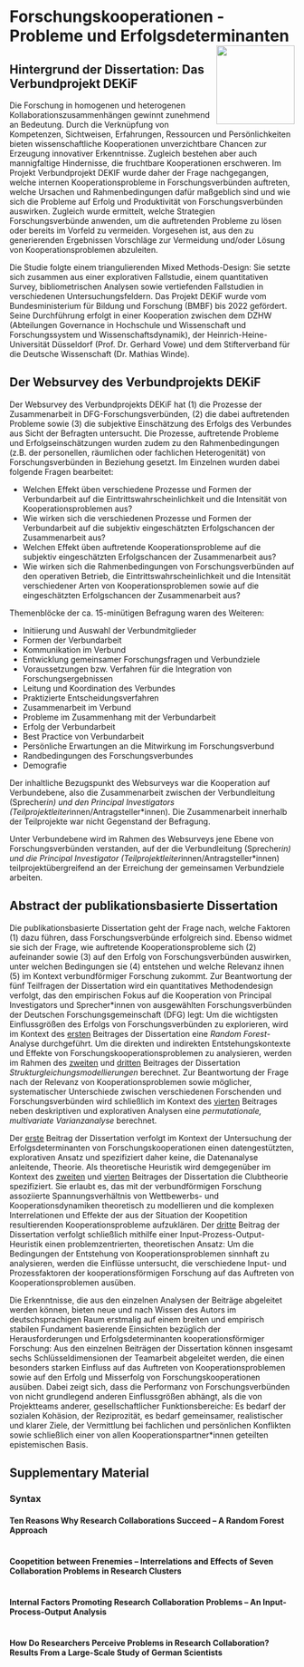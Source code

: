 
<!-- README.md is generated from README.Rmd. Please edit that file -->

# Forschungskooperationen - Probleme und Erfolgsdeterminanten <a href='https://tidyverse.tidyverse.org'><img src='https://github.com/MalteHueckstaedt/PhD_Supplementary_Material/blob/main/1024px-Leibniz-Universita%CC%88t_Hannover.svg.png' align="right" height="138.5" /></a>

## Hintergrund der Dissertation: Das Verbundprojekt DEKiF

Die Forschung in homogenen und heterogenen Kollaborationszusammenhängen gewinnt zunehmend an Bedeutung. Durch die Verknüpfung von Kompetenzen, Sichtweisen, Erfahrungen, Ressourcen und Persönlichkeiten bieten wissenschaftliche Kooperationen unverzichtbare Chancen zur Erzeugung innovativer Erkenntnisse. Zugleich bestehen aber auch mannigfaltige Hindernisse, die fruchtbare Kooperationen erschweren. Im Projekt Verbundprojekt DEKIF wurde daher der Frage nachgegangen, welche internen Kooperationsprobleme in Forschungsverbünden auftreten, welche Ursachen und Rahmenbedingungen dafür maßgeblich sind und wie sich die Probleme auf Erfolg und Produktivität von Forschungsverbünden auswirken. Zugleich wurde ermittelt, welche Strategien Forschungsverbünde anwenden, um die auftretenden Probleme zu lösen oder bereits im Vorfeld zu vermeiden. Vorgesehen ist, aus den zu generierenden Ergebnissen Vorschläge zur Vermeidung und/oder Lösung von Kooperationsproblemen abzuleiten.

Die Studie folgte einem triangulierenden Mixed Methods-Design: Sie setzte sich zusammen aus einer explorativen Fallstudie, einem quantitativen Survey, bibliometrischen Analysen sowie vertiefenden Fallstudien in verschiedenen Untersuchungsfeldern.
Das Projekt DEKiF wurde vom Bundesministerium für Bildung und Forschung (BMBF) bis 2022 gefördert. Seine Durchführung erfolgt in einer Kooperation zwischen dem DZHW (Abteilungen Governance in Hochschule und Wissenschaft und Forschungssystem und Wissenschaftsdynamik), der Heinrich-Heine-Universität Düsseldorf (Prof. Dr. Gerhard Vowe) und dem Stifterverband für die Deutsche Wissenschaft (Dr. Mathias Winde).

## Der Websurvey des Verbundprojekts DEKiF 

Der Websurvey des Verbundprojekts DEKiF hat (1) die Prozesse der Zusammenarbeit in DFG-Forschungsverbünden, (2) die dabei auftretenden Probleme sowie (3) die subjektive Einschätzung des Erfolgs des Verbundes aus Sicht der Befragten untersucht. Die Prozesse, auftretende Probleme und Erfolgseinschätzungen wurden zudem zu den Rahmenbedingungen (z.B. der personellen, räumlichen oder fachlichen Heterogenität) von Forschungsverbünden in Beziehung gesetzt. Im Einzelnen wurden dabei folgende Fragen bearbeitet:

- Welchen Effekt üben verschiedene Prozesse und Formen der Verbundarbeit auf die Eintrittswahrscheinlichkeit und die Intensität von Kooperationsproblemen aus?
- Wie wirken sich die verschiedenen Prozesse und Formen der Verbundarbeit auf die subjektiv eingeschätzten Erfolgschancen der Zusammenarbeit aus?
- Welchen Effekt üben auftretende Kooperationsprobleme auf die subjektiv eingeschätzten Erfolgschancen der Zusammenarbeit aus?
- Wie wirken sich die Rahmenbedingungen von Forschungsverbünden auf den operativen Betrieb, die Eintrittswahrscheinlichkeit und die Intensität verschiedener Arten von Kooperationsproblemen sowie auf die eingeschätzten Erfolgschancen der Zusammenarbeit aus?

Themenblöcke der ca. 15-minütigen Befragung waren des Weiteren:

- Initiierung und Auswahl der Verbundmitglieder
- Formen der Verbundarbeit
- Kommunikation im Verbund
- Entwicklung gemeinsamer Forschungsfragen und Verbundziele
- Voraussetzungen bzw. Verfahren für die Integration von Forschungsergebnissen
- Leitung und Koordination des Verbundes
- Praktizierte Entscheidungsverfahren
- Zusammenarbeit im Verbund
- Probleme im Zusammenhang mit der Verbundarbeit
- Erfolg der Verbundarbeit
- Best Practice von Verbundarbeit
- Persönliche Erwartungen an die Mitwirkung im Forschungsverbund
- Randbedingungen des Forschungsverbundes
- Demografie
 
Der inhaltliche Bezugspunkt des Websurveys war die Kooperation auf Verbundebene, also die Zusammenarbeit zwischen der Verbundleitung (Sprecher*in) und den Principal Investigators (Teilprojektleiter*innen/Antragsteller*innen). Die Zusammenarbeit innerhalb der Teilprojekte war nicht Gegenstand der Befragung.

Unter Verbundebene wird im Rahmen des Websurveys jene Ebene von Forschungsverbünden verstanden, auf der die Verbundleitung (Sprecher*in) und die Principal Investigator (Teilprojektleiter*innen/Antragsteller*innen) teilprojektübergreifend an der Erreichung der gemeinsamen Verbundziele arbeiten.

## Abstract der publikationsbasierte Dissertation

Die publikationsbasierte Dissertation geht der Frage nach, welche Faktoren (1) dazu führen, dass Forschungsverbünde erfolgreich sind. Ebenso widmet sie sich der Frage, wie auftretende Kooperationsprobleme sich (2) aufeinander sowie (3) auf den Erfolg von Forschungsverbünden auswirken, unter welchen Bedingungen sie (4) entstehen und welche Relevanz ihnen (5) im Kontext verbundförmiger Forschung zukommt. Zur Beantwortung der fünf Teilfragen der Dissertation wird ein quantitatives Methodendesign verfolgt, das den empirischen Fokus auf die Kooperation von Principal Investigators und Sprecher\*innen von ausgewählten Forschungsverbünden der Deutschen Forschungsgemeinschaft (DFG) legt: Um die wichtigsten Einflussgrößen des Erfolgs von Forschungsverbünden zu explorieren, wird im Kontext des [ersten](#beitrag1) Beitrages der Dissertation eine _Random Forest_-Analyse durchgeführt. Um die direkten und indirekten Entstehungskontexte und Effekte von Forschungskooperationsproblemen zu analysieren, werden im Rahmen des [zweiten](#beitrag2) und [dritten](#beitrag3) Beitrages der Dissertation _Strukturgleichungsmodellierungen_ berechnet. Zur Beantwortung der Frage nach der Relevanz von Kooperationsproblemen sowie möglicher, systematischer Unterschiede zwischen verschiedenen Forschenden und Forschungsverbünden wird schließlich im Kontext des [vierten](#beitrag4) Beitrages neben deskriptiven und explorativen Analysen eine _permutationale, multivariate Varianzanalyse_ berechnet.

Der [erste](#beitrag1) Beitrag der Dissertation verfolgt im Kontext der Untersuchung der Erfolgsdeterminanten von Forschungskooperationen einen datengestützten, explorativen Ansatz und spezifiziert daher keine, die Datenanalyse anleitende, Theorie. Als theoretische Heuristik wird demgegenüber im Kontext des [zweiten](#beitrag2) und [vierten](#beitrag4) Beitrages der Dissertation die Clubtheorie spezifiziert. Sie erlaubt es, das mit der verbundförmigen Forschung assoziierte Spannungsverhältnis von Wettbewerbs- und Kooperationsdynamiken theoretisch zu modellieren und die komplexen Interrelationen und Effekte der aus der Situation der Koopetition resultierenden Kooperationsprobleme aufzuklären. Der [dritte](#beitrag3) Beitrag der Dissertation verfolgt schließlich mithilfe einer Input-Prozess-Output-Heuristik einen problemzentrierten, theoretischen Ansatz: Um die Bedingungen der Entstehung von Kooperationsproblemen sinnhaft zu analysieren, werden die Einflüsse untersucht, die verschiedene Input- und Prozessfaktoren der kooperationsförmigen Forschung auf das Auftreten von Kooperationsproblemen ausüben.

Die Erkenntnisse, die aus den einzelnen Analysen der Beiträge abgeleitet werden können, bieten neue und nach Wissen des Autors im deutschsprachigen Raum erstmalig auf einem breiten und empirisch stabilen Fundament basierende Einsichten bezüglich der Herausforderungen und Erfolgsdeterminanten kooperationsförmiger Forschung: Aus den einzelnen Beiträgen der Dissertation können insgesamt sechs Schlüsseldimensionen der Teamarbeit abgeleitet werden, die einen besonders starken Einfluss auf das Auftreten von Kooperationsproblemen sowie auf den Erfolg und Misserfolg von Forschungskooperationen ausüben. Dabei zeigt sich, dass die Performanz von Forschungsverbünden von nicht grundlegend anderen Einflussgrößen abhängt, als die von Projektteams anderer, gesellschaftlicher Funktionsbereiche: Es bedarf der sozialen Kohäsion, der Reziprozität, es bedarf gemeinsamer, realistischer und klarer Ziele, der Vermittlung bei fachlichen und persönlichen Konflikten sowie schließlich einer von allen Kooperationspartner\*innen geteilten epistemischen Basis.


## Supplementary Material

### Syntax

#### Ten Reasons Why Research Collaborations Succeed – A Random Forest Approach

```{r child = './Syntax/Beitrag.1.Rmd'}
```

#### Coopetition between Frenemies – Interrelations and Effects of Seven Collaboration Problems in Research Clusters

```{r child = './Syntax/Beitrag.2.Rmd'}
```

#### Internal Factors Promoting Research Collaboration Problems – An Input-Process-Output Analysis

```{r child = './Syntax/Beitrag.3.Rmd'}
```

#### How Do Researchers Perceive Problems in Research Collaboration? Results From a Large-Scale Study of German Scientists

```{r child = './Syntax/Beitrag.4.Rmd'}
```
